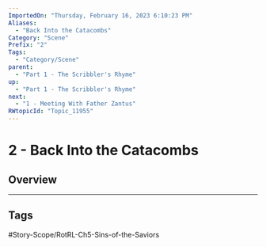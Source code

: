 ```yaml
---
ImportedOn: "Thursday, February 16, 2023 6:10:23 PM"
Aliases:
  - "Back Into the Catacombs"
Category: "Scene"
Prefix: "2"
Tags:
  - "Category/Scene"
parent:
  - "Part 1 - The Scribbler's Rhyme"
up:
  - "Part 1 - The Scribbler's Rhyme"
next:
  - "1 - Meeting With Father Zantus"
RWtopicId: "Topic_11955"
---
```

# 2 - Back Into the Catacombs
## Overview

---
## Tags
#Story-Scope/RotRL-Ch5-Sins-of-the-Saviors


